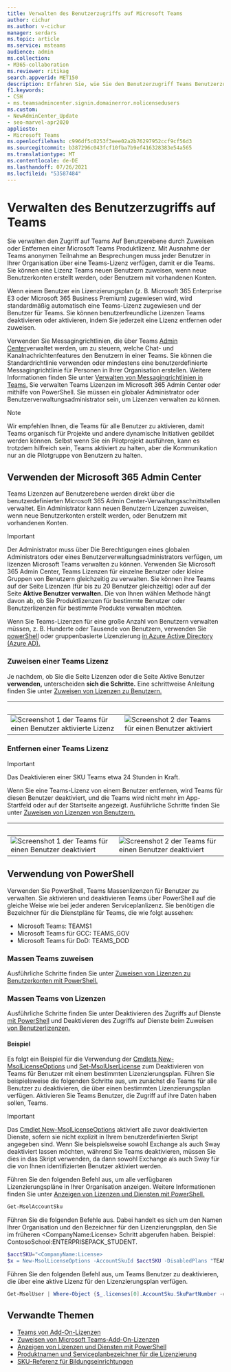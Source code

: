 ```yaml
---
title: Verwalten des Benutzerzugriffs auf Microsoft Teams
author: cichur
ms.author: v-cichur
manager: serdars
ms.topic: article
ms.service: msteams
audience: admin
ms.collection:
- M365-collaboration
ms.reviewer: ritikag
search.appverid: MET150
description: Erfahren Sie, wie Sie den Benutzerzugriff Teams Benutzerzugriff verwalten, indem Sie Benutzern in Ihrer Organisation Teams Lizenz zuweisen oder entfernen.
f1.keywords:
- CSH
- ms.teamsadmincenter.signin.domainerror.nolicensedusers
ms.custom:
- NewAdminCenter_Update
- seo-marvel-apr2020
appliesto:
- Microsoft Teams
ms.openlocfilehash: c996df5c0253f3eee02a2b76297952ccf9cf56d3
ms.sourcegitcommit: b387296c043fcf10fba7b9ef416328383e54a565
ms.translationtype: MT
ms.contentlocale: de-DE
ms.lasthandoff: 07/26/2021
ms.locfileid: "53587484"
---
```

# <a name="manage-user-access-to-teams"></a>Verwalten des Benutzerzugriffs auf Teams

Sie verwalten den Zugriff auf Teams Auf Benutzerebene durch Zuweisen oder Entfernen einer Microsoft Teams Produktlizenz. Mit Ausnahme der Teams anonymen Teilnahme an Besprechungen muss jeder Benutzer in Ihrer Organisation über eine Teams-Lizenz verfügen, damit er die Teams. Sie können eine Lizenz Teams neuen Benutzern zuweisen, wenn neue Benutzerkonten erstellt werden, oder Benutzern mit vorhandenen Konten.

Wenn einem Benutzer ein Lizenzierungsplan (z. B. Microsoft 365 Enterprise E3 oder Microsoft 365 Business Premium) zugewiesen wird, wird standardmäßig automatisch eine Teams-Lizenz zugewiesen und der Benutzer für Teams. Sie können benutzerfreundliche Lizenzen Teams deaktivieren oder aktivieren, indem Sie jederzeit eine Lizenz entfernen oder zuweisen.

Verwenden Sie Messagingrichtlinien, die über Teams <a href="https://go.microsoft.com/fwlink/p/?linkid=2024339" target="_blank">Admin Center</a>verwaltet werden, um zu steuern, welche Chat- und Kanalnachrichtenfeatures den Benutzern in einer Teams. Sie können die Standardrichtlinie verwenden oder mindestens eine benutzerdefinierte Messagingrichtlinie für Personen in Ihrer Organisation erstellen. Weitere Informationen finden Sie unter [Verwalten von Messagingrichtlinien in Teams.](messaging-policies-in-teams.md)
Sie verwalten Teams Lizenzen im Microsoft 365 Admin Center oder mithilfe von PowerShell. Sie müssen ein globaler Administrator oder Benutzerverwaltungsadministrator sein, um Lizenzen verwalten zu können.

> [!NOTE]
> Wir empfehlen Ihnen, die Teams für alle Benutzer zu aktivieren, damit Teams organisch für Projekte und andere dynamische Initiativen gebildet werden können. Selbst wenn Sie ein Pilotprojekt ausführen, kann es trotzdem hilfreich sein, Teams aktiviert zu halten, aber die Kommunikation nur an die Pilotgruppe von Benutzern zu halten.

## <a name="using-the-microsoft-365-admin-center"></a>Verwenden der Microsoft 365 Admin Center

Teams Lizenzen auf Benutzerebene werden direkt über die benutzerdefinierten Microsoft 365 Admin Center-Verwaltungsschnittstellen verwaltet. Ein Administrator kann neuen Benutzern Lizenzen zuweisen, wenn neue Benutzerkonten erstellt werden, oder Benutzern mit vorhandenen Konten. 

> [!IMPORTANT]
> Der Administrator muss über Die Berechtigungen eines globalen Administrators oder eines Benutzerverwaltungsadministrators verfügen, um lizenzen Microsoft Teams verwalten zu können.
Verwenden Sie Microsoft 365 Admin Center, Teams Lizenzen für einzelne Benutzer oder kleine Gruppen von Benutzern gleichzeitig zu verwalten. Sie können ihre Teams auf  der Seite Lizenzen (für bis zu 20 Benutzer gleichzeitig) oder auf der Seite **Aktive Benutzer verwalten.** Die von Ihnen wählen Methode hängt davon ab, ob Sie Produktlizenzen für bestimmte Benutzer oder Benutzerlizenzen für bestimmte Produkte verwalten möchten.

Wenn Sie Teams-Lizenzen für eine große Anzahl von Benutzern verwalten müssen, z. B. Hunderte oder Tausende von Benutzern, verwenden Sie [powerShell](#using-powershell) oder gruppenbasierte Lizenzierung [in Azure Active Directory (Azure AD).](/azure/active-directory/users-groups-roles/licensing-groups-assign) 

### <a name="assign-a-teams-license"></a>Zuweisen einer Teams Lizenz

Je nachdem, ob Sie die Seite Lizenzen oder die Seite Aktive Benutzer **verwenden,** unterscheiden **sich die Schritte.**  Eine schrittweise Anleitung finden Sie unter [Zuweisen von Lizenzen zu Benutzern.](/microsoft-365/admin/manage/assign-licenses-to-users)

|&nbsp;|&nbsp;|
|---------|---------|
|![Screenshot 1 der Teams für einen Benutzer aktivierte Lizenz](media/assign-teams-licenses-1.png)    | ![Screenshot 2 der Teams für einen Benutzer aktiviert](media/assign-teams-licenses-2.png)        |

### <a name="remove-a-teams-license"></a>Entfernen einer Teams Lizenz

> [!IMPORTANT]
> Das Deaktivieren einer SKU Teams etwa 24 Stunden in Kraft.

Wenn Sie eine Teams-Lizenz von einem Benutzer entfernen, wird Teams für diesen Benutzer deaktiviert, und die Teams wird nicht mehr im App-Startfeld oder auf der Startseite angezeigt. Ausführliche Schritte finden Sie unter [Zuweisen von Lizenzen von Benutzern.](/microsoft-365/admin/manage/remove-licenses-from-users)

|&nbsp;|&nbsp;|
|---------|---------|
|![Screenshot 1 der Teams für einen Benutzer deaktiviert](media/remove-teams-licenses-1.png)    | ![Screenshot 2 der Teams für einen Benutzer deaktiviert](media/remove-teams-licenses-2.png)        |

## <a name="using-powershell"></a>Verwendung von PowerShell

Verwenden Sie PowerShell, Teams Massenlizenzen für Benutzer zu verwalten. Sie aktivieren und deaktivieren Teams über PowerShell auf die gleiche Weise wie bei jeder anderen Serviceplanlizenz. Sie benötigen die Bezeichner für die Dienstpläne für Teams, die wie folgt aussehen:

- Microsoft Teams: TEAMS1
- Microsoft Teams für GCC: TEAMS_GOV
- Microsoft Teams für DoD: TEAMS_DOD

### <a name="assign-teams-licenses-in-bulk"></a>Massen Teams zuweisen

Ausführliche Schritte finden Sie unter [Zuweisen von Lizenzen zu Benutzerkonten mit PowerShell.](/office365/enterprise/powershell/assign-licenses-to-user-accounts-with-office-365-powershell)

### <a name="remove-teams-licenses-in-bulk"></a>Massen Teams von Lizenzen

Ausführliche Schritte finden Sie unter Deaktivieren des Zugriffs auf Dienste [mit PowerShell](/office365/enterprise/powershell/disable-access-to-services-with-office-365-powershell) und Deaktivieren des Zugriffs auf Dienste beim Zuweisen [von Benutzerlizenzen.](/office365/enterprise/powershell/disable-access-to-services-while-assigning-user-licenses)

#### <a name="example"></a>Beispiel 

Es folgt ein Beispiel für die Verwendung der [Cmdlets New-MsolLicenseOptions](/powershell/module/msonline/new-msollicenseoptions) und [Set-MsolUserLicense](/powershell/module/msonline/set-msoluserlicense) zum Deaktivieren von Teams für Benutzer mit einem bestimmten Lizenzierungsplan. Führen Sie beispielsweise die folgenden Schritte aus, um zunächst die Teams für alle Benutzer zu deaktivieren, die über einen bestimmten Lizenzierungsplan verfügen. Aktivieren Sie Teams Benutzer, die Zugriff auf ihre Daten haben sollen, Teams.

> [!IMPORTANT]
> Das [Cmdlet New-MsolLicenseOptions](/powershell/module/msonline/new-msollicenseoptions) aktiviert alle zuvor deaktivierten Dienste, sofern sie nicht explizit in Ihrem benutzerdefinierten Skript angegeben sind. Wenn Sie beispielsweise sowohl Exchange als auch Sway deaktiviert lassen möchten, während Sie Teams deaktivieren, müssen Sie dies in das Skript verwenden, da dann sowohl Exchange als auch Sway für die von Ihnen identifizierten Benutzer aktiviert werden.

Führen Sie den folgenden Befehl aus, um alle verfügbaren Lizenzierungspläne in Ihrer Organisation anzeigen. Weitere Informationen finden Sie unter [Anzeigen von Lizenzen und Diensten mit PowerShell.](/office365/enterprise/powershell/view-licenses-and-services-with-office-365-powershell)


```powershell
Get-MsolAccountSku
```

Führen Sie die folgenden Befehle aus. Dabei handelt es sich um den Namen Ihrer Organisation und den Bezeichner für den Lizenzierungsplan, den Sie im früheren \<CompanyName:License> Schritt abgerufen haben. Beispiel: ContosoSchool:ENTERPRISEPACK_STUDENT.

```powershell
$acctSKU="<CompanyName:License>
$x = New-MsolLicenseOptions -AccountSkuId $acctSKU -DisabledPlans "TEAMS1"
```

Führen Sie den folgenden Befehl aus, um Teams Benutzer zu deaktivieren, die über eine aktive Lizenz für den Lizenzierungsplan verfügen.

```powershell
Get-MsolUser | Where-Object {$_.licenses[0].AccountSku.SkuPartNumber -eq  ($acctSKU).Substring($acctSKU.IndexOf(":")+1,  $acctSKU.Length-$acctSKU.IndexOf(":")-1) -and $_.IsLicensed -eq $True} |  Set-MsolUserLicense -LicenseOptions $x
```

## <a name="related-topics"></a>Verwandte Themen

- [Teams von Add-On-Lizenzen](teams-add-on-licensing/microsoft-teams-add-on-licensing.md)
- [Zuweisen von Microsoft Teams-Add-On-Lizenzen](teams-add-on-licensing/assign-teams-add-on-licenses.md)
- [Anzeigen von Lizenzen und Diensten mit PowerShell](/office365/enterprise/powershell/view-licenses-and-services-with-office-365-powershell)
- [Produktnamen und Serviceplanbezeichner für die Lizenzierung](/azure/active-directory/users-groups-roles/licensing-service-plan-reference)
- [SKU-Referenz für Bildungseinrichtungen](sku-reference-edu.md)
